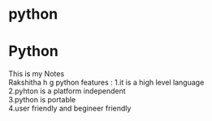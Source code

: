 # python
# Python
This is my Notes
 <br>
Rakshitha  h g
python features :
 1.it is a high level language<BR>
 2.pyhton is a platform independent<br>
 3.python is portable<br>
 4.user friendly and begineer friendly<br>
